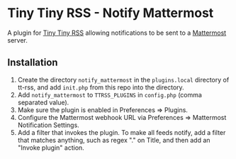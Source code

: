 # Tiny Tiny RSS - Notify Mattermost

A plugin for [Tiny Tiny RSS](https://tt-rss.org/) allowing notifications to be sent to a [Mattermost](https://mattermost.com/) server.

## Installation

1. Create the directory `notify_mattermost` in the `plugins.local` directory of tt-rss, and add `init.php` from this repo into the directory.
2. Add `notify_mattermost` to `TTRSS_PLUGINS` in `config.php` (comma separated value).
3. Make sure the plugin is enabled in Preferences => Plugins.
4. Configure the Mattermost webhook URL via Preferences => Mattermost Notification Settings.
5. Add a filter that invokes the plugin. To make all feeds notify, add a filter that matches anything, such as regex "." on Title, and then add an "Invoke plugin" action.
